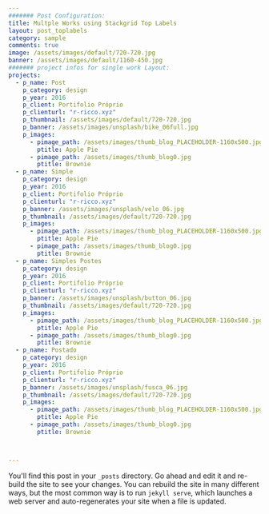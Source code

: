 ```yaml
---
####### Post Configuration:
title: Multple Works using Stackgrid Top Labels
layout: post_toplabels
category: sample
comments: true
image: /assets/images/default/720-720.jpg
banner: /assets/images/default/1160-450.jpg
####### project infos for single work Layout:
projects:
  - p_name: Post
    p_category: design
    p_year: 2016
    p_client: Portifolio Próprio
    p_clienturl: "r-ricco.xyz"
    p_thumbnail: /assets/images/default/720-720.jpg
    p_banner: /assets/images/unsplash/bike_06full.jpg
    p_images:
      - pimage_path: /assets/images/thumb_blog_PLACEHOLDER-1160x500.jpg
        ptitle: Apple Pie
      - pimage_path: /assets/images/thumb_blog0.jpg
        ptitle: Brownie
  - p_name: Simple
    p_category: design
    p_year: 2016
    p_client: Portifolio Próprio
    p_clienturl: "r-ricco.xyz"
    p_banner: /assets/images/unsplash/velo_06.jpg
    p_thumbnail: /assets/images/default/720-720.jpg
    p_images:
      - pimage_path: /assets/images/thumb_blog_PLACEHOLDER-1160x500.jpg
        ptitle: Apple Pie
      - pimage_path: /assets/images/thumb_blog0.jpg
        ptitle: Brownie
  - p_name: Simples Postes
    p_category: design
    p_year: 2016
    p_client: Portifolio Próprio
    p_clienturl: "r-ricco.xyz"
    p_banner: /assets/images/unsplash/button_06.jpg
    p_thumbnail: /assets/images/default/720-720.jpg
    p_images:
      - pimage_path: /assets/images/thumb_blog_PLACEHOLDER-1160x500.jpg
        ptitle: Apple Pie
      - pimage_path: /assets/images/thumb_blog0.jpg
        ptitle: Brownie
  - p_name: Postado
    p_category: design
    p_year: 2016
    p_client: Portifolio Próprio
    p_clienturl: "r-ricco.xyz"
    p_banner: /assets/images/unsplash/fusca_06.jpg
    p_thumbnail: /assets/images/default/720-720.jpg
    p_images:
      - pimage_path: /assets/images/thumb_blog_PLACEHOLDER-1160x500.jpg
        ptitle: Apple Pie
      - pimage_path: /assets/images/thumb_blog0.jpg
        ptitle: Brownie



---
```

You'll find this post in your `_posts` directory. Go ahead and edit it and re-build
the site to see your changes. You can rebuild the site in many different ways, but
the most common way is to run `jekyll serve`, which launches a web server and
auto-regenerates your site when a file is updated.
